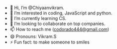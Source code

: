 - 👋 Hi, I’m @Chiyaanvikram.
- 👀 I’m interested in coding, JavaScript and python.
- 🌱 I’m currently learning CS.
- 💞️ I’m looking to collaborate on top companies.
- 📫 How to reach me (codorado444@gmail.com)
- 😄 Pronouns: Vikram.S
- ⚡ Fun fact: to make someone to smiles 

<!---
Chiyanvikram/Chiyanvikram is a ✨ special ✨ repository because its `README.md` (this file) appears on your GitHub profile.
You can click the Preview link to take a look at your changes.
--->
